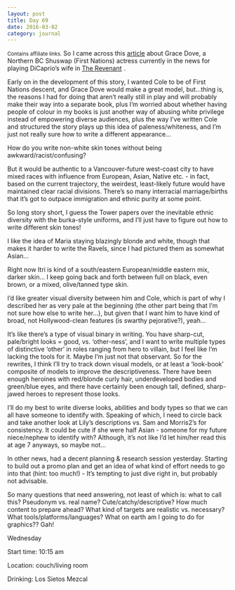 ```yaml
---
layout: post
title: Day 69
date: 2016-03-02
category: journal
---
```


<small>Contains affiliate links.</small> So I came across this <a href="http://indiancountrytodaymedianetwork.com/2016/02/27/grace-dove-woman-who-played-leonardo-dicaprios-wife-revenant-163563">article</a> about Grace Dove, a Northern BC Shuswap (First Nations) actress currently in the news for playing DiCaprio’s wife in <a  href="http://www.amazon.ca/gp/product/B01AFS4GI8/ref=as_li_tf_tl?ie=UTF8&camp=15121&creative=330641&creativeASIN=B01AFS4GI8&linkCode=as2&tag=kaie06-20">The Revenant</a><img src="http://ir-ca.amazon-adsystem.com/e/ir?t=kaie06-20&l=as2&o=15&a=B01AFS4GI8" width="1" height="1" border="0" alt="" style="border:none !important; margin:0px !important;" />
. 

Early on in the development of this story, I wanted Cole to be of First Nations descent, and Grace Dove would make a great model, but…thing is, the reasons I had for doing that aren’t really still in play and will probably make their way into a separate book, plus I’m worried about whether having people of colour in my books is just another way of abusing white privilege instead of empowering diverse audiences, plus the way I’ve written Cole and structured the story plays up this idea of paleness/whiteness, and I’m just not really sure how to write a different appearance…

How do you write non-white skin tones without being awkward/racist/confusing? 

But it would be authentic to a Vancouver-future west-coast city to have mixed races with influence from European, Asian, Native etc. - in fact, based on the current trajectory, the weirdest, least-likely future would have maintained clear racial divisions. There’s so many interracial marriage/births that it’s got to outpace immigration and ethnic purity at some point. 

So long story short, I guess the Tower papers over the inevitable ethnic diversity with the burka-style uniforms, and I’ll just have to figure out how to write different skin tones! 

I like the idea of Maria staying blazingly blonde and white, though that makes it harder to write the Ravels, since I had pictured them as somewhat Asian… 

Right now Itri is kind of a south/eastern European/middle eastern mix, darker skin… I keep going back and forth between full on black, even brown, or a mixed, olive/tanned type skin. 

I’d like greater visual diversity between him and Cole, which is part of why I described her as very pale at the beginning (the other part being that I’m not sure how else to write her…), but given that I want him to have kind of broad, not Hollywood-clean features (is swarthy pejorative?), yeah… 

It’s like there’s a type of visual binary in writing. You have sharp-cut, pale/bright looks = good, vs. ‘other-ness’, and I want to write multiple types of distinctive ‘other’ in roles ranging from hero to villain, but I feel like I’m lacking the tools for it. Maybe I’m just not that observant. So for the rewrites, I think I’ll try to track down visual models, or at least a ‘look-book’ composite of models to improve the descriptiveness. There have been enough heroines with red/blonde curly hair, underdeveloped bodies and green/blue eyes, and there have certainly been enough tall, defined, sharp-jawed heroes to represent those looks. 

I’ll do my best to write diverse looks, abilities and body types so that we can all have someone to identify with. Speaking of which, I need to circle back and take another look at Lily’s descriptions vs. Sam and Morris2’s for consistency. It could be cute if she were half Asian - someone for my future niece/nephew to identify with? Although, it’s not like I’d let him/her read this at age 7 anyways, so maybe not…

In other news, had a decent planning & research session yesterday. Starting to build out a promo plan and get an idea of what kind of effort needs to go into that (hint: too much!) - It’s tempting to just dive right in, but probably not advisable. 

So many questions that need answering, not least of which is: what to call this? Pseudonym vs. real name? Cute/catchy/descriptive? How much content to prepare ahead? What kind of targets are realistic vs. necessary? What tools/platforms/languages? What on earth am I going to do for graphics?? Gah!


Wednesday

Start time: 10:15 am

Location: couch/living room

Drinking: Los Sietos Mezcal
